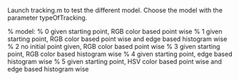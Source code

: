Launch tracking.m to test the different model.
Choose the model with the parameter typeOfTracking.

% model:
% 0 given starting point, RGB color based point wise
% 1 given starting point, RGB color based point wise and edge based histogram wise
% 2 no initial point given, RGB color based point wise
% 3 given starting point, RGB color based histogram wise
% 4 given starting point, edge based histogram wise
% 5 given starting point, HSV color based point wise and edge based histogram wise
